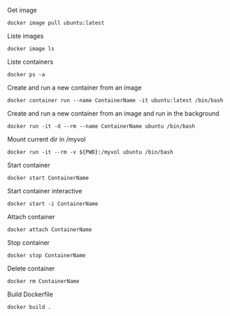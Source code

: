 Get image
```
docker image pull ubuntu:latest
```

Liste images
```
docker image ls
```

Liste containers
```
docker ps -a
```
    
Create and run a new container from an image
```
docker container run --name ContainerName -it ubuntu:latest /bin/bash
```

Create and run a new container from an image and run in the background
```
docker run -it -d --rm --name ContainerName ubuntu /bin/bash
```

Mount current dir in /myvol
```
docker run -it --rm -v ${PWD}:/myvol ubuntu /bin/bash
```

Start container
```
docker start ContainerName
```

Start container interactive
```
docker start -i ContainerName
```

Attach container
```
docker attach ContainerName
```

Stop container
```
docker stop ContainerName
```

Delete container
```
docker rm ContainerName
```

Build Dockerfile
````
docker build .
````
